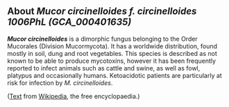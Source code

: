 About *Mucor circinelloides f. circinelloides 1006PhL (GCA\_000401635)* 
-----------------------------------------------------------------------



***Mucor circinelloides*** is a dimorphic fungus belonging to the Order
Mucorales (Division Mucormycota). It has a worldwide distribution, found
mostly in soil, dung and root vegetables. This species is described as
not known to be able to produce mycotoxins, however it has been
frequently reported to infect animals such as cattle and swine, as well
as fowl, platypus and occasionally humans. Ketoacidotic patients are
particularly at risk for infection by *M. circinelloides*.

([Text](http://en.wikipedia.org/wiki/Mucor_circinelloides) from
[Wikipedia](http://en.wikipedia.org/), the free encyclopaedia.)
